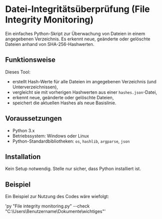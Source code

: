 # Datei-Integritätsüberprüfung (File Integrity Monitoring)

Ein einfaches Python-Skript zur Überwachung von Dateien in einem angegebenen Verzeichnis. Es erkennt neue, geänderte oder gelöschte Dateien anhand von SHA-256-Hashwerten.

## Funktionsweise

Dieses Tool:
- erstellt Hash-Werte für alle Dateien im angegebenen Verzeichnis (und Unterverzeichnissen),
- vergleicht sie mit vorherigen Hashwerten aus einer `hashes.json`-Datei,
- erkennt neue, geänderte oder gelöschte Dateien,
- speichert die aktuellen Hashes als neue Basislinie.

## Voraussetzungen

- Python 3.x
- Betriebssystem: Windows oder Linux
- Python-Standardbibliotheken: `os`, `hashlib`, `argparse`, `json`

## Installation

Kein Setup notwendig. Stelle nur sicher, dass Python installiert ist.

## Beispiel

Ein Beispiel zur Nutzung des Codes wäre wiefolgt:

'py "File integrity monitoring.py" --check "C:\Users\Benutzername\Dokumente\wichtiges"'
